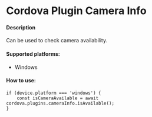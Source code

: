 # Cordova Plugin Camera Info

#### Description
Can be used to check camera availability.

#### Supported platforms:
* Windows

#### How to use:
```
if (device.platform === 'windows') {
    const isCameraAvailable = await cordova.plugins.cameraInfo.isAvailable();
}
```
